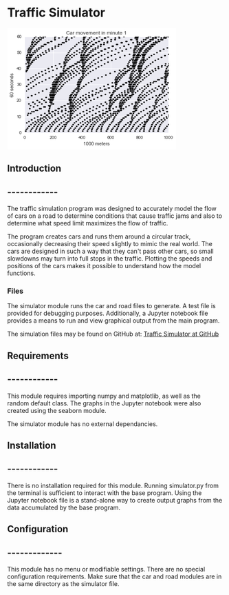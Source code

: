 # Traffic Simulator

![Traffic Simulation Graph](https://raw.githubusercontent.com/katjackson/traffic-simulation/master/traffic.png)


## Introduction
## ------------

The traffic simulation program was designed to accurately model the flow of cars on a road to determine conditions that cause traffic jams and also to determine what speed limit maximizes the flow of traffic.

The program creates cars and runs them around a circular track, occasionally decreasing their speed slightly to mimic the real world. The cars are designed in such a way that they can't pass other cars, so small slowdowns may turn into full stops in the traffic. Plotting the speeds and positions of the cars makes it possible to understand how the model functions.


### Files

The simulator module runs the car and road files to generate. A test file is provided for debugging purposes. Additionally, a Jupyter notebook file provides a means to run and view graphical output from the main program.

The simulation files may be found on GitHub at:
[Traffic Simulator at GitHub][arbitrary case-insensitive reference text]

[arbitrary case-insensitive reference text]: <https://github.com/katjackson/traffic-simulation.git>


## Requirements
## ------------

This module requires importing numpy and matplotlib, as well as the random default class. The graphs in the Jupyter notebook were also created using the seaborn module.

The simulator module has no external dependancies.


## Installation
## ------------

There is no installation required for this module. Running simulator.py from the terminal is sufficient to interact with the base program. Using the Jupyter notebook file is a stand-alone way to create output graphs from the data accumulated by the base program.


## Configuration
## -------------

This module has no menu or modifiable settings. There are no special configuration requirements. Make sure that the car and road modules are in the same directory as the simulator file.
